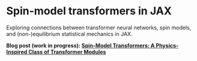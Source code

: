 # Spin-model transformers in JAX

Exploring connections between transformer neural networks, spin models, and (non-)equilibrium statistical mechanics in JAX.

**Blog post (work in progress): [Spin-Model Transformers: A Physics-Inspired Class of Transformer Modules](https://mcbal.github.io/post/spin-model-transformers/)**